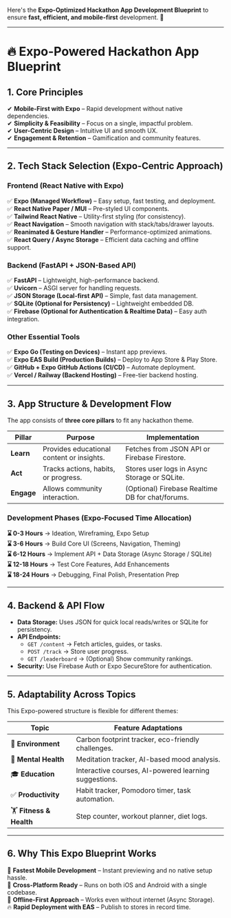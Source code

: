 Here's the **Expo-Optimized Hackathon App Development Blueprint** to ensure **fast, efficient, and mobile-first** development. 🚀  

---

# **🔥 Expo-Powered Hackathon App Blueprint**  

## **1. Core Principles**  
✔ **Mobile-First with Expo** – Rapid development without native dependencies.  
✔ **Simplicity & Feasibility** – Focus on a single, impactful problem.  
✔ **User-Centric Design** – Intuitive UI and smooth UX.  
✔ **Engagement & Retention** – Gamification and community features.  

---

## **2. Tech Stack Selection (Expo-Centric Approach)**  

### **Frontend (React Native with Expo)**  
✅ **Expo (Managed Workflow)** – Easy setup, fast testing, and deployment.  
✅ **React Native Paper / MUI** – Pre-styled UI components.  
✅ **Tailwind React Native** – Utility-first styling (for consistency).  
✅ **React Navigation** – Smooth navigation with stack/tabs/drawer layouts.  
✅ **Reanimated & Gesture Handler** – Performance-optimized animations.  
✅ **React Query / Async Storage** – Efficient data caching and offline support.  

### **Backend (FastAPI + JSON-Based API)**  
✅ **FastAPI** – Lightweight, high-performance backend.  
✅ **Uvicorn** – ASGI server for handling requests.  
✅ **JSON Storage (Local-first API)** – Simple, fast data management.  
✅ **SQLite (Optional for Persistency)** – Lightweight embedded DB.  
✅ **Firebase (Optional for Authentication & Realtime Data)** – Easy auth integration.  

### **Other Essential Tools**  
✅ **Expo Go (Testing on Devices)** – Instant app previews.  
✅ **Expo EAS Build (Production Builds)** – Deploy to App Store & Play Store.  
✅ **GitHub + Expo GitHub Actions (CI/CD)** – Automate deployment.  
✅ **Vercel / Railway (Backend Hosting)** – Free-tier backend hosting.  

---

## **3. App Structure & Development Flow**  
The app consists of **three core pillars** to fit any hackathon theme.  

| **Pillar** | **Purpose** | **Implementation** |
|------------|------------|---------------------|
| **Learn** | Provides educational content or insights. | Fetches from JSON API or Firebase Firestore. |
| **Act** | Tracks actions, habits, or progress. | Stores user logs in Async Storage or SQLite. |
| **Engage** | Allows community interaction. | (Optional) Firebase Realtime DB for chat/forums. |

### **Development Phases (Expo-Focused Time Allocation)**
**⌛ 0-3 Hours** → Ideation, Wireframing, Expo Setup  
**⌛ 3-6 Hours** → Build Core UI (Screens, Navigation, Theming)  
**⌛ 6-12 Hours** → Implement API + Data Storage (Async Storage / SQLite)  
**⌛ 12-18 Hours** → Test Core Features, Add Enhancements  
**⌛ 18-24 Hours** → Debugging, Final Polish, Presentation Prep  

---

## **4. Backend & API Flow**
- **Data Storage:** Uses JSON for quick local reads/writes or SQLite for persistency.  
- **API Endpoints:**  
  - `GET /content` → Fetch articles, guides, or tasks.  
  - `POST /track` → Store user progress.  
  - `GET /leaderboard` → (Optional) Show community rankings.  
- **Security:** Use Firebase Auth or Expo SecureStore for authentication.  

---

## **5. Adaptability Across Topics**
This Expo-powered structure is flexible for different themes:  

| **Topic** | **Feature Adaptations** |
|-----------|-------------------------|
| 🌱 **Environment** | Carbon footprint tracker, eco-friendly challenges. |
| 🧠 **Mental Health** | Meditation tracker, AI-based mood analysis. |
| 🎓 **Education** | Interactive courses, AI-powered learning suggestions. |
| ✅ **Productivity** | Habit tracker, Pomodoro timer, task automation. |
| 🏋️ **Fitness & Health** | Step counter, workout planner, diet logs. |

---

## **6. Why This Expo Blueprint Works**
🚀 **Fastest Mobile Development** – Instant previewing and no native setup hassle.  
📱 **Cross-Platform Ready** – Runs on both iOS and Android with a single codebase.  
🎯 **Offline-First Approach** – Works even without internet (Async Storage).  
🔥 **Rapid Deployment with EAS** – Publish to stores in record time.  
